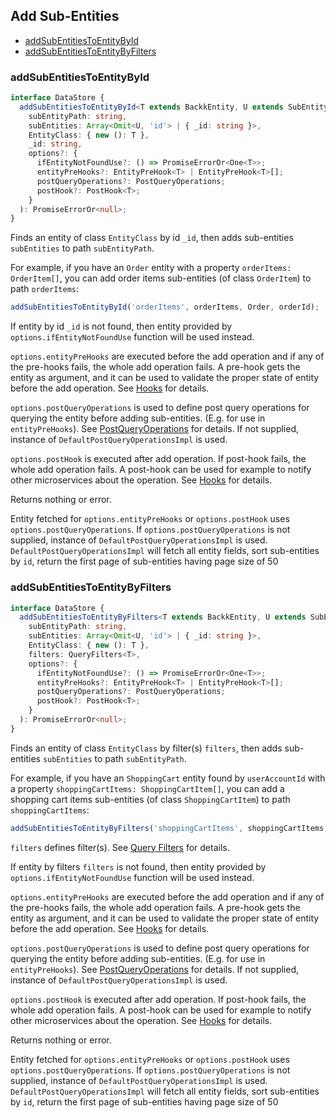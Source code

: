 ## Add Sub-Entities

- [addSubEntitiesToEntityById](#addsubentitiestoentitybyid)
- [addSubEntitiesToEntityByFilters](#addsubentitiestoentitybyfilters)

### <a name="addsubentitiestoentitybyid"></a> addSubEntitiesToEntityById

```ts
interface DataStore {
  addSubEntitiesToEntityById<T extends BackkEntity, U extends SubEntity>(
    subEntityPath: string,
    subEntities: Array<Omit<U, 'id'> | { _id: string }>,
    EntityClass: { new (): T },
    _id: string,
    options?: {
      ifEntityNotFoundUse?: () => PromiseErrorOr<One<T>>;
      entityPreHooks?: EntityPreHook<T> | EntityPreHook<T>[];
      postQueryOperations?: PostQueryOperations;
      postHook?: PostHook<T>;
    }
  ): PromiseErrorOr<null>;
}
```

Finds an entity of class `EntityClass` by id `_id`, then adds sub-entities `subEntities` to path `subEntityPath`.

For example, if you have an `Order` entity with a property `orderItems: OrderItem[]`, you can add order items sub-entities (of class `OrderItem`) to path `orderItems`:

```ts
addSubEntitiesToEntityById('orderItems', orderItems, Order, orderId);
```

If entity by id `_id` is not found, then entity provided by `options.ifEntityNotFoundUse` function will be used instead.

`options.entityPreHooks` are executed before the add operation and if any of the pre-hooks fails, the whole add operation fails.
A pre-hook gets the entity as argument, and it can be used to validate the proper state of entity before the add operation. See [Hooks](HOOKS.MD) for details.

`options.postQueryOperations` is used to define post query operations for querying the entity before adding sub-entities. (E.g. for use in `entityPreHooks`). See [PostQueryOperations](POST_QUERY_OPERATIONS.MD) for details. If not supplied, instance of `DefaultPostQueryOperationsImpl` is used.

`options.postHook` is executed after add operation. If post-hook fails, the whole add operation fails. A post-hook can be used
for example to notify other microservices about the operation. See [Hooks](HOOKS.MD) for details.

Returns nothing or error.

Entity fetched for `options.entityPreHooks` or `options.postHook` uses `options.postQueryOperations`. If `options.postQueryOperations` is not supplied, instance of `DefaultPostQueryOperationsImpl` is used.
`DefaultPostQueryOperationsImpl` will fetch all entity fields, sort sub-entities by `id`, return the first page of sub-entities having page size of 50

### <a name="addsubentitiestoentitybyfilters"></a> addSubEntitiesToEntityByFilters

```ts
interface DataStore {
  addSubEntitiesToEntityByFilters<T extends BackkEntity, U extends SubEntity>(
    subEntityPath: string,
    subEntities: Array<Omit<U, 'id'> | { _id: string }>,
    EntityClass: { new (): T },
    filters: QueryFilters<T>,
    options?: {
      ifEntityNotFoundUse?: () => PromiseErrorOr<One<T>>;
      entityPreHooks?: EntityPreHook<T> | EntityPreHook<T>[];
      postQueryOperations?: PostQueryOperations;
      postHook?: PostHook<T>;
    }
  ): PromiseErrorOr<null>;
}
```

Finds an entity of class `EntityClass` by filter(s) `filters`, then adds sub-entities `subEntities` to path `subEntityPath`.

For example, if you have an `ShoppingCart` entity found by `userAccountId` with a property `shoppingCartItems: ShoppingCartItem[]`, you can add a shopping cart items sub-entities (of class `ShoppingCartItem`) to path `shoppingCartItems`:

```ts
addSubEntitiesToEntityByFilters('shoppingCartItems', shoppingCartItems, ShoppingCart, { userAccountId });
```

`filters` defines filter(s). See [Query Filters](QUERY_FILTERS.MD) for details.

If entity by filters `filters` is not found, then entity provided by `options.ifEntityNotFoundUse` function will be used instead.

`options.entityPreHooks` are executed before the add operation and if any of the pre-hooks fails, the whole add operation fails.
A pre-hook gets the entity as argument, and it can be used to validate the proper state of entity before the add operation. See [Hooks](HOOKS.MD) for details.

`options.postQueryOperations` is used to define post query operations for querying the entity before adding sub-entities. (E.g. for use in `entityPreHooks`). See [PostQueryOperations](POST_QUERY_OPERATIONS.MD) for details. If not supplied, instance of `DefaultPostQueryOperationsImpl` is used.

`options.postHook` is executed after add operation. If post-hook fails, the whole add operation fails. A post-hook can be used
for example to notify other microservices about the operation. See [Hooks](HOOKS.MD) for details.

Returns nothing or error.

Entity fetched for `options.entityPreHooks` or `options.postHook` uses `options.postQueryOperations`. If `options.postQueryOperations` is not supplied, instance of `DefaultPostQueryOperationsImpl` is used.
`DefaultPostQueryOperationsImpl` will fetch all entity fields, sort sub-entities by `id`, return the first page of sub-entities having page size of 50
